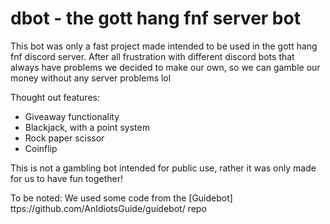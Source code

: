 # dbot - the gott hang fnf server bot

This bot was only a fast project made intended to be used in the gott hang fnf discord server. After all frustration with different discord bots that always have problems we decided to make our own, so we can gamble our money without any server problems lol

Thought out features:
- Giveaway functionality
- Blackjack, with a point system 
- Rock paper scissor
- Coinflip

This is not a gambling bot intended for public use, rather it was only made for us to have fun together!

To be noted:
We used some code from the [Guidebot] ttps://github.com/AnIdiotsGuide/guidebot/ repo
